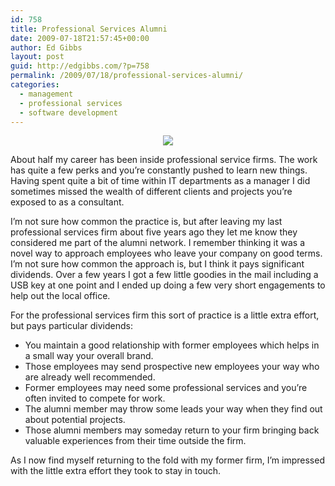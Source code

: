 ```yaml
---
id: 758
title: Professional Services Alumni
date: 2009-07-18T21:57:45+00:00
author: Ed Gibbs
layout: post
guid: http://edgibbs.com/?p=758
permalink: /2009/07/18/professional-services-alumni/
categories:
  - management
  - professional services
  - software development
---
```

<div align="center">
  <img src="http://edgibbs.com/images/tricycle_500.jpg" /><br /> <!-- http://www.flickr.com/photos/wvannus/2970809388/ -->
</div>

About half my career has been inside professional service firms. The work has quite a few perks and you&#8217;re constantly pushed to learn new things. Having spent quite a bit of time within IT departments as a manager I did sometimes missed the wealth of different clients and projects you&#8217;re exposed to as a consultant. 

I&#8217;m not sure how common the practice is, but after leaving my last professional services firm about five years ago they let me know they considered me part of the alumni network. I remember thinking it was a novel way to approach employees who leave your company on good terms. I&#8217;m not sure how common the approach is, but I think it pays significant dividends. Over a few years I got a few little goodies in the mail including a USB key at one point and I ended up doing a few very short engagements to help out the local office. 

For the professional services firm this sort of practice is a little extra effort, but pays particular dividends:

  * You maintain a good relationship with former employees which helps in a small way your overall brand.
  * Those employees may send prospective new employees your way who are already well recommended.
  * Former employees may need some professional services and you&#8217;re often invited to compete for work.
  * The alumni member may throw some leads your way when they find out about potential projects.
  * Those alumni members may someday return to your firm bringing back valuable experiences from their time outside the firm.

As I now find myself returning to the fold with my former firm, I&#8217;m impressed with the little extra effort they took to stay in touch.